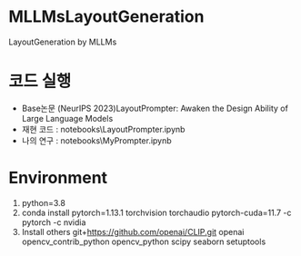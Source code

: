 # MLLMsLayoutGeneration
LayoutGeneration by MLLMs

# 코드 실행
- Base논문 (NeurIPS 2023)LayoutPrompter: Awaken the Design Ability of Large Language Models
- 재현 코드 : notebooks\LayoutPrompter.ipynb
- 나의 연구 : notebooks\MyPrompter.ipynb

# Environment
1. python=3.8
2. conda install pytorch=1.13.1 torchvision torchaudio pytorch-cuda=11.7 -c pytorch -c nvidia
3. Install others
git+https://github.com/openai/CLIP.git
openai
opencv_contrib_python
opencv_python
scipy
seaborn
setuptools
